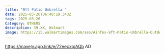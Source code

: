 ```yaml
---
title: "9ft Patio Umbrella "
date: 2025-03-26T06:48:19.343Z
tags: 2025-03-26
Category: OTHERS
description: 39.XX, Walmart
image: https://i5.walmartimages.com/seo/Ainfox-9ft-Patio-Umbrella-Outdoor-Portable-Table-Market-Umbrella-with-Push-Button-Tilt-Crank-Waterproof-UV-proof-Khaki_5f35e983-8595-427e-b401-f9cccab8ca62.d6e656cbc82a4359f4e7435fbaa97f6b.jpeg?odnHeight=2000&odnWidth=2000&odnBg=FFFFFF
---
```

https://mavely.app.link/e/72eecxbjAQb   AD